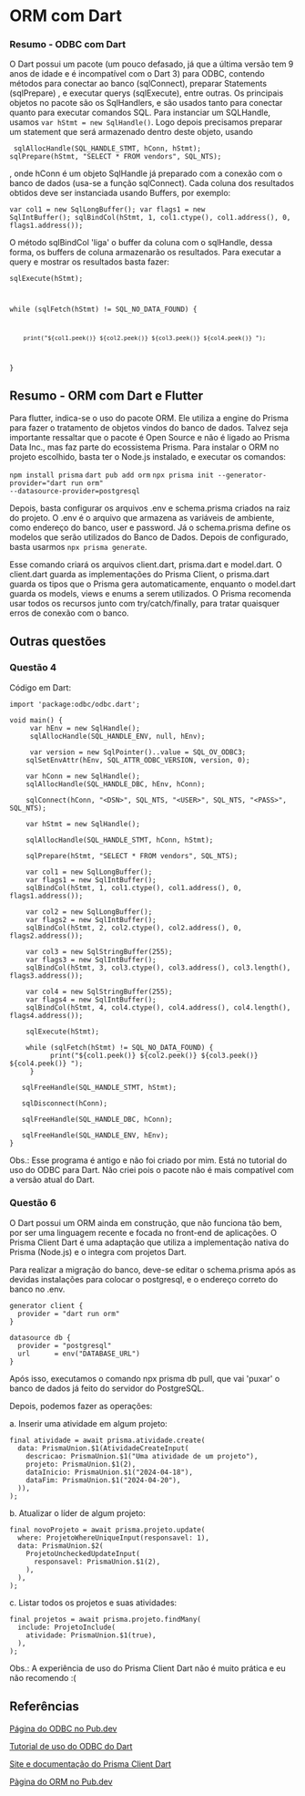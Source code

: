 # ORM com Dart

### Resumo - ODBC com Dart

O Dart possui um pacote (um pouco defasado, já que a última versão tem 9 anos de idade e é incompatível com o Dart 3) para ODBC, contendo métodos para conectar ao banco (sqlConnect), preparar Statements (sqlPrepare) , e executar querys (sqlExecute), entre outras.
Os principais objetos no pacote são os SqlHandlers, e são usados tanto para conectar quanto para executar comandos SQL.
Para instanciar um SQLHandle, usamos <code>var hStmt = new SqlHandle()</code>. Logo depois precisamos preparar um statement que será armazenado dentro deste objeto, usando 

  <code> sqlAllocHandle(SQL_HANDLE_STMT, hConn, hStmt); 
  sqlPrepare(hStmt, "SELECT * FROM vendors", SQL_NTS); </code>

, onde hConn é um objeto SqlHandle já preparado com a conexão com o banco de dados (usa-se a função sqlConnect).
Cada coluna dos resultados obtidos deve ser instanciada usando Buffers, por exemplo:

  <code>var col1 = new SqlLongBuffer();
  var flags1 = new SqlIntBuffer();
  sqlBindCol(hStmt, 1, col1.ctype(), col1.address(), 0, flags1.address());</code>

O método sqlBindCol 'liga' o buffer da coluna com o sqlHandle, dessa forma, os buffers de coluna armazenarão os resultados. Para executar a query e mostrar os resultados basta fazer: 

  <code>sqlExecute(hStmt);

  while (sqlFetch(hStmt) != SQL_NO_DATA_FOUND) {

        print("${col1.peek()} ${col2.peek()} ${col3.peek()} ${col4.peek()} ");
  }
  </code>

## Resumo - ORM com Dart e Flutter

Para flutter, indica-se o uso do pacote ORM. Ele utiliza a engine do Prisma para fazer o tratamento de objetos vindos do banco de dados. Talvez seja importante ressaltar que o pacote é Open Source e não é ligado ao Prisma Data Inc., mas faz parte do ecossistema Prisma.
Para instalar o ORM no projeto escolhido, basta ter o Node.js instalado, e executar os comandos:

<code>npm install prisma</code>
<code>dart pub add orm</code>
<code>npx prisma init --generator-provider="dart run orm" --datasource-provider=postgresql</code>

Depois, basta configurar os arquivos .env e schema.prisma criados na raiz do projeto. O .env é o arquivo que armazena as variáveis de ambiente, como endereço do banco, user e password. Já o schema.prisma define os modelos que serão utilizados do Banco de Dados.
Depois de configurado, basta usarmos <code>npx prisma generate</code>. 

Esse comando criará os arquivos client.dart, prisma.dart e model.dart. O client.dart guarda as implementações do Prisma Client, o prisma.dart guarda os tipos que o Prisma gera automaticamente, enquanto o model.dart guarda os models, views e enums a serem utilizados.
O Prisma recomenda usar todos os recursos junto com try/catch/finally, para tratar quaisquer erros de conexão com o banco.

## Outras questões
### Questão 4 

Código em Dart:
```
import 'package:odbc/odbc.dart';

void main() {
     var hEnv = new SqlHandle();
     sqlAllocHandle(SQL_HANDLE_ENV, null, hEnv);

     var version = new SqlPointer()..value = SQL_OV_ODBC3;
    sqlSetEnvAttr(hEnv, SQL_ATTR_ODBC_VERSION, version, 0);

    var hConn = new SqlHandle();
    sqlAllocHandle(SQL_HANDLE_DBC, hEnv, hConn);

    sqlConnect(hConn, "<DSN>", SQL_NTS, "<USER>", SQL_NTS, "<PASS>", SQL_NTS);

    var hStmt = new SqlHandle();

    sqlAllocHandle(SQL_HANDLE_STMT, hConn, hStmt);

    sqlPrepare(hStmt, "SELECT * FROM vendors", SQL_NTS);

    var col1 = new SqlLongBuffer();
    var flags1 = new SqlIntBuffer();
    sqlBindCol(hStmt, 1, col1.ctype(), col1.address(), 0, flags1.address());

    var col2 = new SqlLongBuffer();
    var flags2 = new SqlIntBuffer();
    sqlBindCol(hStmt, 2, col2.ctype(), col2.address(), 0, flags2.address());

    var col3 = new SqlStringBuffer(255);
    var flags3 = new SqlIntBuffer();
    sqlBindCol(hStmt, 3, col3.ctype(), col3.address(), col3.length(), flags3.address());

    var col4 = new SqlStringBuffer(255);
    var flags4 = new SqlIntBuffer();
    sqlBindCol(hStmt, 4, col4.ctype(), col4.address(), col4.length(), flags4.address());

    sqlExecute(hStmt);

    while (sqlFetch(hStmt) != SQL_NO_DATA_FOUND) {
          print("${col1.peek()} ${col2.peek()} ${col3.peek()} ${col4.peek()} ");
     }

   sqlFreeHandle(SQL_HANDLE_STMT, hStmt);

   sqlDisconnect(hConn);

   sqlFreeHandle(SQL_HANDLE_DBC, hConn);

   sqlFreeHandle(SQL_HANDLE_ENV, hEnv);
}
```

Obs.: Esse programa é antigo e não foi criado por mim. Está no tutorial do uso do ODBC para Dart. Não criei pois o pacote não é mais compatível com a versão atual do Dart.

### Questão 6

O Dart possui um ORM ainda em construção, que não funciona tão bem, por ser uma linguagem recente e focada no front-end de aplicações. O Prisma Client Dart é uma adaptação que utiliza a implementação nativa do Prisma (Node.js) e o integra com projetos Dart.

Para realizar a migração do banco, deve-se editar o schema.prisma após as devidas instalações para colocar o postgresql, e o endereço correto do banco no .env.

```
generator client {
  provider = "dart run orm"
}

datasource db {
  provider = "postgresql"
  url      = env("DATABASE_URL")
}
```

Após isso, executamos o comando npx prisma db pull, que vai 'puxar' o banco de dados já feito do servidor do PostgreSQL.

Depois, podemos fazer as operações:

a. Inserir uma atividade em algum projeto:
```
final atividade = await prisma.atividade.create(
  data: PrismaUnion.$1(AtividadeCreateInput(
    descricao: PrismaUnion.$1("Uma atividade de um projeto"),
    projeto: PrismaUnion.$1(2),
    dataInicio: PrismaUnion.$1("2024-04-18"),
    dataFim: PrismaUnion.$1("2024-04-20"),
  )),
);
```
b. Atualizar o líder de algum projeto:
```
final novoProjeto = await prisma.projeto.update(
  where: ProjetoWhereUniqueInput(responsavel: 1),
  data: PrismaUnion.$2(
    ProjetoUncheckedUpdateInput(
      responsavel: PrismaUnion.$1(2),
    ),
  ),
);
```
c. Listar todos os projetos e suas atividades:
```
final projetos = await prisma.projeto.findMany(
  include: ProjetoInclude(
    atividade: PrismaUnion.$1(true),
  ),
);
```

Obs.: A experiência de uso do Prisma Client Dart não é muito prática e eu não recomendo :(

## Referências

<a href="https://pub.dev/packages/odbc">Página do ODBC no Pub.dev</a>

<a href="https://stackoverflow.com/questions/25750834/how-to-use-odbc-binding-for-dart">Tutorial de uso do ODBC do Dart</a>

<a href="https://prisma.pub">Site e documentação do Prisma Client Dart</a>

<a href="https://pub.dev/packages/orm">Pàgina do ORM no Pub.dev</a>
